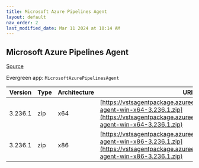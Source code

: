 ```yaml
---
title: Microsoft Azure Pipelines Agent
layout: default
nav_order: 2
last_modified_date: Mar 11 2024 at 10:14 AM
---
```


## Microsoft Azure Pipelines Agent

[Source](https://learn.microsoft.com/en-au/azure/devops/pipelines/agents/agents)

Evergreen app: `MicrosoftAzurePipelinesAgent`

| Version | Type | Architecture | URI                                                                                                                                                                        |
| ------- | ---- | ------------ | -------------------------------------------------------------------------------------------------------------------------------------------------------------------------- |
| 3.236.1 | zip  | x64          | [https://vstsagentpackage.azureedge.net/agent/3.236.1/vsts-agent-win-x64-3.236.1.zip](https://vstsagentpackage.azureedge.net/agent/3.236.1/vsts-agent-win-x64-3.236.1.zip) |
| 3.236.1 | zip  | x86          | [https://vstsagentpackage.azureedge.net/agent/3.236.1/vsts-agent-win-x86-3.236.1.zip](https://vstsagentpackage.azureedge.net/agent/3.236.1/vsts-agent-win-x86-3.236.1.zip) |
